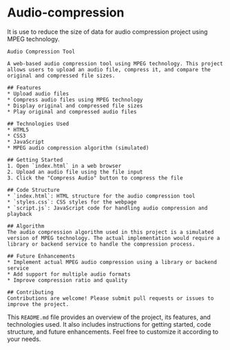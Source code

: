 # Audio-compression
It is use to reduce the size of data for  audio compression project using MPEG technology.

```
Audio Compression Tool

A web-based audio compression tool using MPEG technology. This project allows users to upload an audio file, compress it, and compare the original and compressed file sizes.

## Features
* Upload audio files
* Compress audio files using MPEG technology
* Display original and compressed file sizes
* Play original and compressed audio files

## Technologies Used
* HTML5
* CSS3
* JavaScript
* MPEG audio compression algorithm (simulated)

## Getting Started
1. Open `index.html` in a web browser
2. Upload an audio file using the file input
3. Click the "Compress Audio" button to compress the file

## Code Structure
* `index.html`: HTML structure for the audio compression tool
* `styles.css`: CSS styles for the webpage
* `script.js`: JavaScript code for handling audio compression and playback

## Algorithm
The audio compression algorithm used in this project is a simulated version of MPEG technology. The actual implementation would require a library or backend service to handle the compression process.

## Future Enhancements
* Implement actual MPEG audio compression using a library or backend service
* Add support for multiple audio formats
* Improve compression ratio and quality

## Contributing
Contributions are welcome! Please submit pull requests or issues to improve the project.
```

This `README.md` file provides an overview of the project, its features, and technologies used. It also includes instructions for getting started, code structure, and future enhancements. Feel free to customize it according to your needs.
